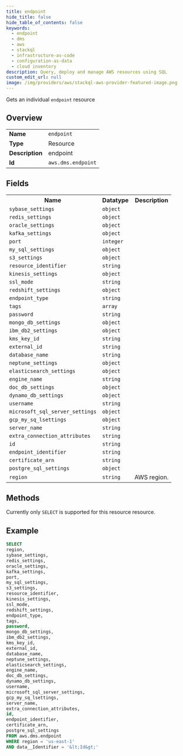 ```yaml
---
title: endpoint
hide_title: false
hide_table_of_contents: false
keywords:
  - endpoint
  - dms
  - aws
  - stackql
  - infrastructure-as-code
  - configuration-as-data
  - cloud inventory
description: Query, deploy and manage AWS resources using SQL
custom_edit_url: null
image: /img/providers/aws/stackql-aws-provider-featured-image.png
---
```

Gets an individual <code>endpoint</code> resource

## Overview
<table><tbody>
<tr><td><b>Name</b></td><td><code>endpoint</code></td></tr>
<tr><td><b>Type</b></td><td>Resource</td></tr>
<tr><td><b>Description</b></td><td>endpoint</td></tr>
<tr><td><b>Id</b></td><td><code>aws.dms.endpoint</code></td></tr>
</tbody></table>

## Fields
<table><tbody>
<tr><th>Name</th><th>Datatype</th><th>Description</th></tr>
<tr><td><code>sybase_settings</code></td><td><code>object</code></td><td></td></tr>
<tr><td><code>redis_settings</code></td><td><code>object</code></td><td></td></tr>
<tr><td><code>oracle_settings</code></td><td><code>object</code></td><td></td></tr>
<tr><td><code>kafka_settings</code></td><td><code>object</code></td><td></td></tr>
<tr><td><code>port</code></td><td><code>integer</code></td><td></td></tr>
<tr><td><code>my_sql_settings</code></td><td><code>object</code></td><td></td></tr>
<tr><td><code>s3_settings</code></td><td><code>object</code></td><td></td></tr>
<tr><td><code>resource_identifier</code></td><td><code>string</code></td><td></td></tr>
<tr><td><code>kinesis_settings</code></td><td><code>object</code></td><td></td></tr>
<tr><td><code>ssl_mode</code></td><td><code>string</code></td><td></td></tr>
<tr><td><code>redshift_settings</code></td><td><code>object</code></td><td></td></tr>
<tr><td><code>endpoint_type</code></td><td><code>string</code></td><td></td></tr>
<tr><td><code>tags</code></td><td><code>array</code></td><td></td></tr>
<tr><td><code>password</code></td><td><code>string</code></td><td></td></tr>
<tr><td><code>mongo_db_settings</code></td><td><code>object</code></td><td></td></tr>
<tr><td><code>ibm_db2_settings</code></td><td><code>object</code></td><td></td></tr>
<tr><td><code>kms_key_id</code></td><td><code>string</code></td><td></td></tr>
<tr><td><code>external_id</code></td><td><code>string</code></td><td></td></tr>
<tr><td><code>database_name</code></td><td><code>string</code></td><td></td></tr>
<tr><td><code>neptune_settings</code></td><td><code>object</code></td><td></td></tr>
<tr><td><code>elasticsearch_settings</code></td><td><code>object</code></td><td></td></tr>
<tr><td><code>engine_name</code></td><td><code>string</code></td><td></td></tr>
<tr><td><code>doc_db_settings</code></td><td><code>object</code></td><td></td></tr>
<tr><td><code>dynamo_db_settings</code></td><td><code>object</code></td><td></td></tr>
<tr><td><code>username</code></td><td><code>string</code></td><td></td></tr>
<tr><td><code>microsoft_sql_server_settings</code></td><td><code>object</code></td><td></td></tr>
<tr><td><code>gcp_my_sq_lsettings</code></td><td><code>object</code></td><td></td></tr>
<tr><td><code>server_name</code></td><td><code>string</code></td><td></td></tr>
<tr><td><code>extra_connection_attributes</code></td><td><code>string</code></td><td></td></tr>
<tr><td><code>id</code></td><td><code>string</code></td><td></td></tr>
<tr><td><code>endpoint_identifier</code></td><td><code>string</code></td><td></td></tr>
<tr><td><code>certificate_arn</code></td><td><code>string</code></td><td></td></tr>
<tr><td><code>postgre_sql_settings</code></td><td><code>object</code></td><td></td></tr>
<tr><td><code>region</code></td><td><code>string</code></td><td>AWS region.</td></tr>

</tbody></table>

## Methods
Currently only <code>SELECT</code> is supported for this resource resource.





## Example
```sql
SELECT
region,
sybase_settings,
redis_settings,
oracle_settings,
kafka_settings,
port,
my_sql_settings,
s3_settings,
resource_identifier,
kinesis_settings,
ssl_mode,
redshift_settings,
endpoint_type,
tags,
password,
mongo_db_settings,
ibm_db2_settings,
kms_key_id,
external_id,
database_name,
neptune_settings,
elasticsearch_settings,
engine_name,
doc_db_settings,
dynamo_db_settings,
username,
microsoft_sql_server_settings,
gcp_my_sq_lsettings,
server_name,
extra_connection_attributes,
id,
endpoint_identifier,
certificate_arn,
postgre_sql_settings
FROM aws.dms.endpoint
WHERE region = 'us-east-1'
AND data__Identifier = '&lt;Id&gt;'
```

